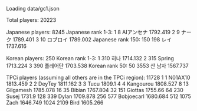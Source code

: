 Loading data/gc1.json

Total players: 20223

Japanese players: 8245
Japanese rank 1-3:
1	8	AIアンセナ	1792.419
2	9	ナーク	1789.401
3	10	ロブロイ	1789.002
Japanese rank 150:
150	198	レイ	1737.616

Korean players: 250
Korean rank 1-3:
1	310	히나	1714.132
2	315	Spring	1713.224
3	390	플레어단	1703.538
Korean rank 50:
50	3553	산 남자	1567.737

TPCi players (assuming all others are in the TPCi region): 11728
1	1	N01AX10	1813.459
2	2	DeyTey	1811.162
3	3	Tucu	1809.1
4	4	Kangourou	1808.527
8	13	Gilgamesh	1785.078
16	35	Bibian	1767.804
32	151	Giottas	1755.66
64	230	Susej	1731.9
128	339	Dylan	1709.878
256	577	Bobjoecarl	1680.684
512	1075	Zach	1646.749
1024	2109	Bird	1605.266

